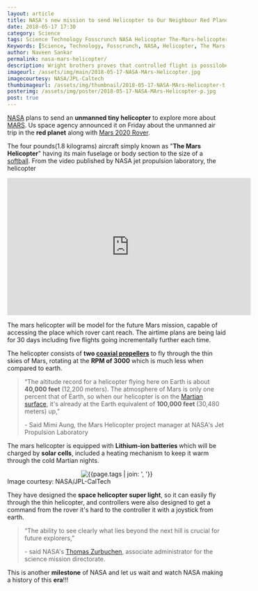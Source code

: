 ```yaml
---
layout: article
title: NASA's new mission to send Helicopter to Our Neighbour Red Planet.
date: 2018-05-17 17:30 
category: Science
tags: Science Technology Fosscrunch NASA Helicopter The-Mars-helicopter Mars-2020-rover US space agency Red-planet Drone-Mars Wright Brothers
Keywords: [Science, Technology, Fosscrunch, NASA, Helicopter, The Mars helicopter, Mars 2020 rover, US, space, agency, Red planet, Drone Mars, Wright Brothers]
author: Naveen Sankar
permalink: nasa-mars-helicopter/
description: Wright brothers proves that controlled flight is possilobe in the planet earth, now NASA plans to prove it again but in the red planet " The Mars ", NASA is sending a helicopter to Mars along with Mars 2020 Rover.
imageurl: /assets/img/main/2018-05-17-NASA-MArs-Helicopter.jpg
imagecourtesy: NASA/JPL-Caltech
thumbimageurl: /assets/img/thumbnail/2018-05-17-NASA-MArs-Helicopter-t.jpg
posterimg: /assets/img/poster/2018-05-17-NASA-MArs-Helicopter-p.jpg
post: true
---
```


<p><a href="https://www.nasa.gov/press-release/mars-helicopter-to-fly-on-nasa-s-next-red-planet-rover-mission" target="_blank">NASA</a> plans to send an <strong>unmanned tiny helicopter</strong> to explore more about <a href="https://en.wikipedia.org/wiki/Mars" target="_blank">MARS</a>. Us space agency announced it on Friday about the unmanned air trip in the <strong>red planet</strong> along with <a href="https://en.wikipedia.org/wiki/Mars_2020" target="_blank">Mars 2020 Rover</a>.</p>
<p>The four pounds(1.8 kilograms) aircraft simply known as "<strong>The Mars Helicopter</strong>" having its main fuselage or body section to the size of a <a href="https://en.wikipedia.org/wiki/Softball" target="_blank">softball</a>. From the video published by NASA jet propulsion laboratory, the helicopter</p>

<iframe width="560" height="315" src="https://www.youtube.com/embed/oOMQOqKRWjU?rel=0" frameborder="0" allow="autoplay; encrypted-media" allowfullscreen></iframe>

<p>The mars helicopter will be model for the future Mars mission, capable of accessing the place which rover cant reach. The airtime plans are being laid for 30 days including five flights going incrementally further each time.</p>
<p>The helicopter consists of <strong>two <a href="https://en.wikipedia.org/wiki/Contra-rotating_propellers" target="_blank">coaxial propellers</a></strong> to fly through the thin skies of Mars, rotating at the <strong>RPM of 3000</strong> which is much less when compared to earth.</p>

<blockquote class="blockquote">
  <p class="mb-0">“The altitude record for a helicopter flying here on Earth is about <strong>40,000 feet</strong> (12,200 meters). The atmosphere of Mars is only one percent that of Earth, so when our helicopter is on the <a href="https://en.wikipedia.org/wiki/Martian_surface" target="_blank">Martian surface</a>, it's already at the Earth equivalent of <strong>100,000 feet </strong>(30,480 meters) up,”
</p>
  <footer class="blockquote-footer">- Said Mimi Aung, the Mars Helicopter project manager at NASA's Jet Propulsion Laboratory</footer>
</blockquote>

<p>The mars helicopter is equipped with <strong>Lithium-ion batteries </strong>which will be charged by <strong>solar cells</strong>, included a heating mechanism to keep it warm through the cold Martian nights.</p>
<div class="article-main-img">
<center>
		<img src="{{ site.baseurl }}/assets/img/main/2018-05-17-NASA-Mars-Helicopter-01.gif" alt="{{page.tags | join: ', '}}">
</center>

</div>
<footer class="imgcc">
    Image courtesy: NASA/JPL-CalTech
</footer>
<p>They have designed the <strong>space helicopter super light</strong>, so it can easily fly through the thin helicopter, and controllers were also designed to get a command from the rover it's hard to the controller it with a joystick from earth.</p>


<blockquote class="blockquote">
  <p class="mb-0">“The ability to see clearly what lies beyond the next hill is crucial for future explorers,”
</p>
  <footer class="blockquote-footer">- said NASA's <a href="https://en.wikipedia.org/wiki/Thomas_Zurbuchen" target="_blank">Thomas Zurbuchen</a>, associate administrator for the science mission directorate.</footer>
</blockquote>

<p>This is another <strong>milestone</strong> of NASA and let us wait and watch NASA making a history of this <strong>era</strong>!!!</p>

